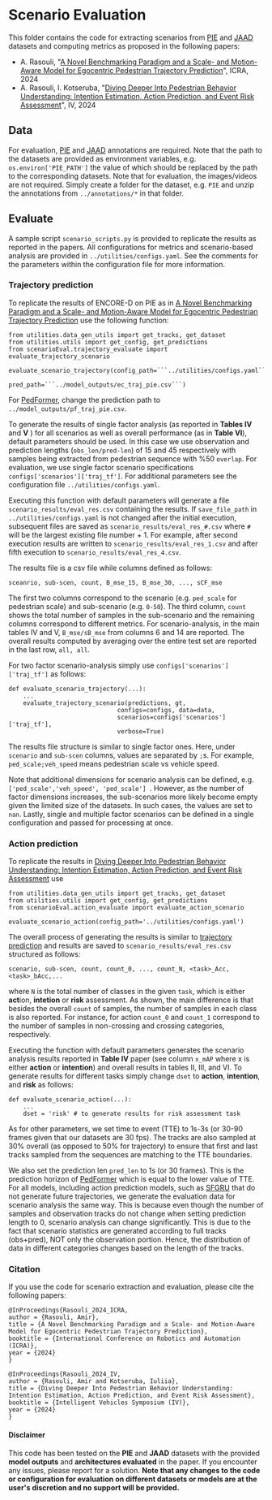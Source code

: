 # Scenario Evaluation
This folder contains the code for extracting scenarios from [PIE](http://data.nvision2.eecs.yorku.ca/PIE_dataset/) and
[JAAD](https://data.nvision2.eecs.yorku.ca/JAAD_dataset/) datasets and computing metrics as proposed in the following papers:
* A. Rasouli, "[A Novel Benchmarking Paradigm and a Scale- and Motion-Aware Model for Egocentric Pedestrian Trajectory Prediction](https://arxiv.org/pdf/2310.10424)",
ICRA, 2024
* A. Rasouli, I. Kotseruba, "[Diving Deeper Into Pedestrian Behavior Understanding: Intention Estimation, Action Prediction, and Event Risk Assessment](https://arxiv.org/pdf/2407.00446)",
IV, 2024


## Data
For evaluation, [PIE](../annotations/README.md#top) and [JAAD](https://github.com/ykotseruba/JAAD) annotations are required. 
Note that the path to the datasets are provided as environment variables, e.g. ```os.environ['PIE_PATH']``` the value of which should be replaced by
the path to the corresponding datasets. Note that for evaluation, the images/videos are not required. Simply create a folder for 
the dataset, e.g. ```PIE``` and unzip the annotations from ```../annotations/*``` in that folder. 

## Evaluate
A sample script ```scenario_scripts.py``` is provided to replicate the results as reported in the papers. All 
configurations for metrics and scenario-based analysis are provided in ```../utilities/configs.yaml```. See the comments 
for the parameters within the configuration file for more information.

<a name="trajectory"></a>
### Trajectory prediction
To replicate the results of ENCORE-D on PIE as in [A Novel Benchmarking Paradigm and a Scale- and Motion-Aware Model for Egocentric Pedestrian Trajectory Prediction](https://arxiv.org/pdf/2310.10424)
use the following function: 
```
from utilities.data_gen_utils import get_tracks, get_dataset
from utilities.utils import get_config, get_predictions
from scenarioEval.trajectory_evaluate import evaluate_trajectory_scenario

evaluate_scenario_trajectory(config_path=```../utilities/configs.yaml```,
                             pred_path=```../model_outputs/ec_traj_pie.csv```)
```
For [PedFormer](https://arxiv.org/pdf/2210.07886), change the prediction path to ```../model_outputs/pf_traj_pie.csv```.

To generate the results of single factor analysis (as reported in **Tables IV** and **V** ) 
for all scenarios as well as overall performance (as in **Table VI**), default parameters should be used. In this case
we use observation and prediction lengths (```obs_len/pred-len```) of 15 and 45 respectively with samples being extracted
from pedestrian sequence with %50 ```overlap```. For evaluation, we use single factor scenario specifications 
```configs['scenarios']['traj_tf']```. For additional parameters see the configuration file ```../utilities/configs.yaml```.

Executing this function with default parameters will generate a file ```scenario_results/eval_res.csv``` containing the results.
If ```save_file_path``` in ```../utilities/configs.yaml``` is not changed after the initial execution, subsequent files are saved as 
```scenario_results/eval_res_#.csv```  where ```#``` will be the largest existing file number + 1. For example, after second execution
results are written to ```scenario_results/eval_res_1.csv``` and after fifth execution to ```scenario_results/eval_res_4.csv```.

The results file is a csv file while columns defined as follows: 
```
sceanrio, sub-scen, count, B_mse_15, B_mse_30, ..., sCF_mse
```
The first two columns correspond to the scenario (e.g. ```ped_scale``` for pedestrian scale) and sub-scenario
(e.g. ```0-50```). The third column, ```count``` shows the total number of samples in the sub-scenario and the 
remaining columns correspond to different metrics. For scenario-analysis, in the main tables IV and V, ```B_mse/sB_mse``` from
columns 6 and 14 are reported. The overall results computed by averaging over the entire test set are reported in the 
last row, ```all, all```.

For two factor scenario-analysis simply use ```configs['scenarios']['traj_tf']``` as follows: 

```
def evaluate_scenario_trajectory(...):
    ...
    evaluate_trajectory_scenario(predictions, gt,
                              configs=configs, data=data,
                              scenarios=configs['scenarios']['traj_tf'],
                              verbose=True)
```

The results file structure is similar to single factor ones. Here, under ```scenario``` and ```sub-scen``` columns, values 
are separated by ```;```s. For example, ```ped_scale;veh_speed``` means pedestrian scale vs vehicle speed.  

Note that additional dimensions for scenario analysis can be defined, e.g. ```['ped_scale','veh_speed', 'ped_scale'] ```. 
However, as the number of factor dimensions increases, the sub-scenarios more likely become empty given the limited size of 
the datasets. In such cases, the values are set to ```nan```. Lastly, single and multiple factor scenarios can be defined in a 
single configuration and passed for processing at once.

### Action prediction
To replicate the results in [Diving Deeper Into Pedestrian Behavior Understanding: Intention Estimation, Action Prediction, and Event Risk Assessment](https://arxiv.org/pdf/2407.00446)
use 
```
from utilities.data_gen_utils import get_tracks, get_dataset
from utilities.utils import get_config, get_predictions
from scenarioEval.action_evaluate import evaluate_action_scenario

evaluate_scenario_action(config_path='../utilities/configs.yaml')
```
The overall process of generating the results is similar to [trajectory prediction](#trajectory) and 
results are saved to ```scenario_results/eval_res.csv``` structured as follows:

```
scenario, sub-scen, count, count_0, ..., count_N, <task>_Acc, <task>_bAcc,...
```
where ```N``` is the total number of classes in the given ```task```, which is either **act**ion, **intetion** or **risk** assessment. 
As shown, the main difference is that besides the overall  ```count``` of samples, 
the number of samples in each class is also reported. For instance, for action ```count_0``` and ```count_1``` correspond to
the number of samples in non-crossing and crossing categories, respectively.

Executing the function with default parameters generates the scenario analysis results reported in **Table IV** paper (see column ```x_mAP``` 
where x is either **action** or **intention**) and overall results in tables
II, III, and VI. To generate results for different tasks simply change ```dset``` to **action**, **intention**, and **risk** as follows:

```
def evaluate_scenario_action(...):
    ...
    dset = 'risk' # to generate results for risk assessment task
```

As for other parameters, we set time to event (TTE) to 1s-3s (or 30-90 frames given that our datasets are 30 fps). The tracks are
also sampled at 30% overall (as opposed to 50% for trajectory) to ensure that first and last tracks sampled from the sequences
are matching to the TTE boundaries. 

We also set the prediction len ```pred_len``` to 1s (or 30 frames). This is the prediction horizon of [PedFormer](https://arxiv.org/pdf/2210.07886)
which is equal to the lower value of TTE. For all models, including action prediction models, such as [SFGRU](https://arxiv.org/pdf/2005.06582)
that do not generate future trajectories, we generate the evaluation data for scenario analysis the same way. This is because 
even though the number of samples and observation tracks do not change when setting prediction length to 0,
scenario analysis can change significantly. This is due to the fact that scenario statistics are generated according to full tracks (obs+pred),
NOT only the observation portion. Hence, the distribution of data in different categories changes based on the length of the tracks.




### Citation
If you use the code for scenario extraction and evaluation, please cite the following papers:
```
@InProceedings{Rasouli_2024_ICRA,
author = {Rasouli, Amir},
title = {A Novel Benchmarking Paradigm and a Scale- and Motion-Aware Model for Egocentric Pedestrian Trajectory Prediction},
booktitle = {International Conference on Robotics and Automation (ICRA)},
year = {2024}
}

@InProceedings{Rasouli_2024_IV,
author = {Rasouli, Amir and Kotseruba, Iuliia},
title = {Diving Deeper Into Pedestrian Behavior Understanding: Intention Estimation, Action Prediction, and Event Risk Assessment},
booktitle = {Intelligent Vehicles Symposium (IV)},
year = {2024}
}
```

#### Disclaimer
This code has been tested on the **PIE** and **JAAD** datasets with the provided **model outputs** and **architectures evaluated** in the paper.
If you encounter any issues, please report for a solution. **Note that any changes to the code or configuration for evaluation on different datasets or
models are at the user's discretion and no support will be provided.**
